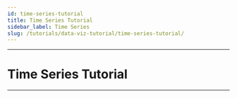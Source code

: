 ```yaml
---
id: time-series-tutorial
title: Time Series Tutorial
sidebar_label: Time Series
slug: /tutorials/data-viz-tutorial/time-series-tutorial/
---
```


---
# Time Series Tutorial
---
